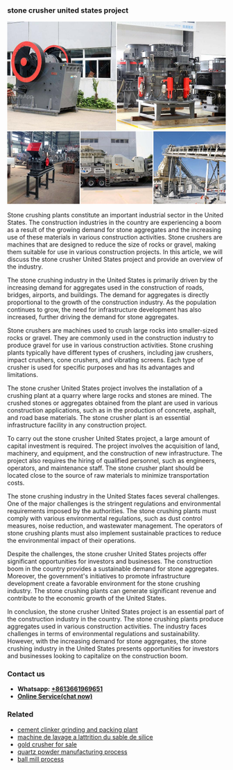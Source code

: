 <h3>stone crusher united states project</h3><img src='1706767261.jpg' alt=''><p>Stone crushing plants constitute an important industrial sector in the United States. The construction industries in the country are experiencing a boom as a result of the growing demand for stone aggregates and the increasing use of these materials in various construction activities. Stone crushers are machines that are designed to reduce the size of rocks or gravel, making them suitable for use in various construction projects. In this article, we will discuss the stone crusher United States project and provide an overview of the industry.</p><p>The stone crushing industry in the United States is primarily driven by the increasing demand for aggregates used in the construction of roads, bridges, airports, and buildings. The demand for aggregates is directly proportional to the growth of the construction industry. As the population continues to grow, the need for infrastructure development has also increased, further driving the demand for stone aggregates.</p><p>Stone crushers are machines used to crush large rocks into smaller-sized rocks or gravel. They are commonly used in the construction industry to produce gravel for use in various construction activities. Stone crushing plants typically have different types of crushers, including jaw crushers, impact crushers, cone crushers, and vibrating screens. Each type of crusher is used for specific purposes and has its advantages and limitations.</p><p>The stone crusher United States project involves the installation of a crushing plant at a quarry where large rocks and stones are mined. The crushed stones or aggregates obtained from the plant are used in various construction applications, such as in the production of concrete, asphalt, and road base materials. The stone crusher plant is an essential infrastructure facility in any construction project.</p><p>To carry out the stone crusher United States project, a large amount of capital investment is required. The project involves the acquisition of land, machinery, and equipment, and the construction of new infrastructure. The project also requires the hiring of qualified personnel, such as engineers, operators, and maintenance staff. The stone crusher plant should be located close to the source of raw materials to minimize transportation costs.</p><p>The stone crushing industry in the United States faces several challenges. One of the major challenges is the stringent regulations and environmental requirements imposed by the authorities. The stone crushing plants must comply with various environmental regulations, such as dust control measures, noise reduction, and wastewater management. The operators of stone crushing plants must also implement sustainable practices to reduce the environmental impact of their operations.</p><p>Despite the challenges, the stone crusher United States projects offer significant opportunities for investors and businesses. The construction boom in the country provides a sustainable demand for stone aggregates. Moreover, the government's initiatives to promote infrastructure development create a favorable environment for the stone crushing industry. The stone crushing plants can generate significant revenue and contribute to the economic growth of the United States.</p><p>In conclusion, the stone crusher United States project is an essential part of the construction industry in the country. The stone crushing plants produce aggregates used in various construction activities. The industry faces challenges in terms of environmental regulations and sustainability. However, with the increasing demand for stone aggregates, the stone crushing industry in the United States presents opportunities for investors and businesses looking to capitalize on the construction boom.</p><h3>Contact us</h3><ul><li><strong>Whatsapp:&nbsp;<a href="https://wa.me/8613661969651">+8613661969651</a></strong></li><li><a href="https://swt.shibang-china.com/?git&amp;zhl&amp;stone crusher united states project"><strong>Online Service(chat now)</strong></a></li></ul><h3>Related</h3><ul><li><a href='cement clinker grinding and packing plant.md'>cement clinker grinding and packing plant</a></li><li><a href='machine de lavage a lattrition du sable de silice.md'>machine de lavage a lattrition du sable de silice</a></li><li><a href='gold crusher for sale.md'>gold crusher for sale</a></li><li><a href='quartz powder manufacturing process.md'>quartz powder manufacturing process</a></li><li><a href='ball mill process.md'>ball mill process</a></li></ul>